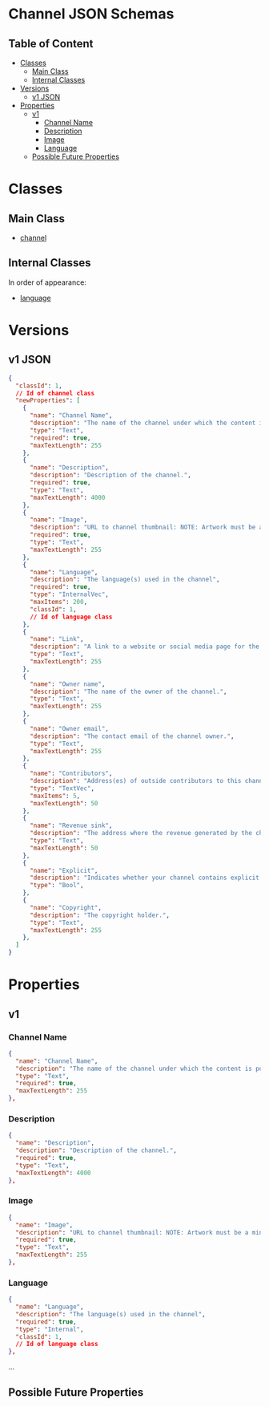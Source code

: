 Channel JSON Schemas
====================

Table of Content
----------------
<!-- TOC START min:1 max:3 link:true asterisk:false update:true -->
- [Classes](#classes)
  - [Main Class](#main-class)
  - [Internal Classes](#internal-classes)
- [Versions](#versions)
  - [v1 JSON](#v1-json)
- [Properties](#properties)
  - [v1](#v1)
    - [Channel Name](#channel-name)
    - [Description](#description)
    - [Image](#image)
    - [Language](#language)
  - [Possible Future Properties](#possible-future-properties)
<!-- TOC END -->

# Classes

## Main Class
- [channel](/joystream-content-system/classes/general/channel.md)

## Internal Classes
In order of appearance:
- [language](/joystream-content-system/classes/general/language.md)

# Versions

## v1 JSON

```json
{
  "classId": 1,
  // Id of channel class
  "newProperties": [
    {
      "name": "Channel Name",
      "description": "The name of the channel under which the content is published.",
      "type": "Text",
      "required": true,
      "maxTextLength": 255
    },
    {
      "name": "Description",
      "description": "Description of the channel.",
      "required": true,
      "type": "Text",
      "maxTextLength": 4000
    },
	{
      "name": "Image",
      "description": "URL to channel thumbnail: NOTE: Artwork must be a minimum size of 1400 x 1400 pixels and a maximum size of 3000 x 3000 pixels, in JPEG or PNG format, 72 dpi, with appropriate file extensions (.jpg, .png), and in the RGB colorspace.",
      "required": true,
      "type": "Text",
      "maxTextLength": 255
    },
    {
      "name": "Language",
      "description": "The language(s) used in the channel",
      "required": true,
      "type": "InternalVec",
      "maxItems": 200,
      "classId": 1,
      // Id of language class
    },
    {
      "name": "Link",
      "description": "A link to a website or social media page for the channel.",
      "type": "Text",
      "maxTextLength": 255
    },
    {
      "name": "Owner name",
      "description": "The name of the owner of the channel.",
      "type": "Text",
      "maxTextLength": 255
    },
    {
      "name": "Owner email",
      "description": "The contact email of the channel owner.",
      "type": "Text",
      "maxTextLength": 255
    },
    {
      "name": "Contributors",
      "description": "Address(es) of outside contributors to this channel",
      "type": "TextVec",
      "maxItems": 5,
      "maxTextLength": 50
    },
    {
      "name": "Revenue sink",
      "description": "The address where the revenue generated by the channel should be transfered",
      "type": "Text",
      "maxTextLength": 50
    },
    {
      "name": "Explicit",
      "description": "Indicates whether your channel contains explicit material.",
      "type": "Bool",
    },
    {
      "name": "Copyright",
      "description": "The copyright holder.",
      "type": "Text",
      "maxTextLength": 255
    },
  ]
}
```

# Properties

## v1

### Channel Name
```json
{
  "name": "Channel Name",
  "description": "The name of the channel under which the content is published.",
  "type": "Text",
  "required": true,
  "maxTextLength": 255
},
```

### Description
```json
{
  "name": "Description",
  "description": "Description of the channel.",
  "required": true,
  "type": "Text",
  "maxTextLength": 4000
},
```

### Image
```json
{
  "name": "Image",
  "description": "URL to channel thumbnail: NOTE: Artwork must be a minimum size of 1400 x 1400 pixels and a maximum size of 3000 x 3000 pixels, in JPEG or PNG format, 72 dpi, with appropriate file extensions (.jpg, .png), and in the RGB colorspace.",
  "required": true,
  "type": "Text",
  "maxTextLength": 255
},
```

### Language
```json
{
  "name": "Language",
  "description": "The language(s) used in the channel",
  "required": true,
  "type": "Internal",
  "classId": 1,
  // Id of language class
},
```
...

## Possible Future Properties
